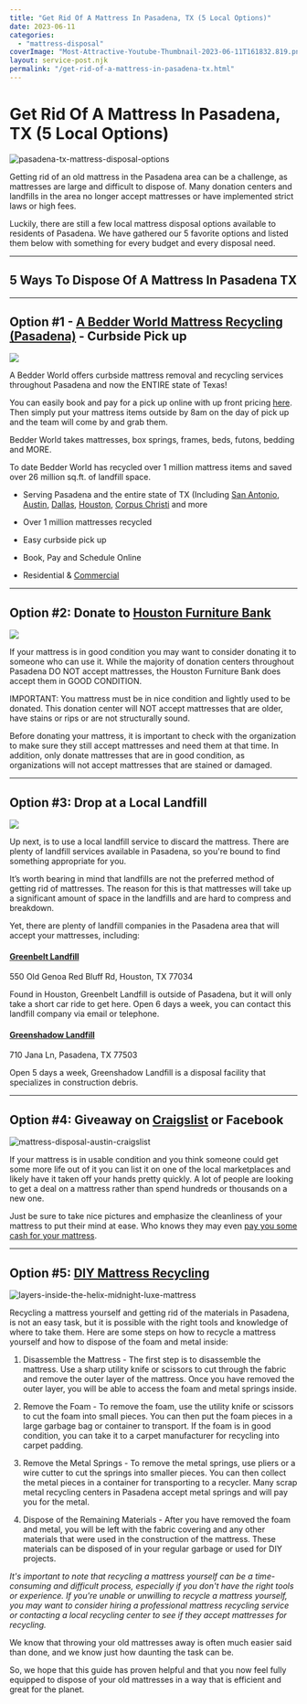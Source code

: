 ```yaml
---
title: "Get Rid Of A Mattress In Pasadena, TX (5 Local Options)"
date: 2023-06-11
categories: 
  - "mattress-disposal"
coverImage: "Most-Attractive-Youtube-Thumbnail-2023-06-11T161832.819.png"
layout: service-post.njk
permalink: "/get-rid-of-a-mattress-in-pasadena-tx.html"
---
```


# Get Rid Of A Mattress In Pasadena, TX (5 Local Options)

![pasadena-tx-mattress-disposal-options](/filtered-images/Most-Attractive-Youtube-Thumbnail-2023-06-11T161832.819-1024x576.png)

Getting rid of an old mattress in the Pasadena area can be a challenge, as mattresses are large and difficult to dispose of. Many donation centers and landfills in the area no longer accept mattresses or have implemented strict laws or high fees.

Luckily, there are still a few local mattress disposal options available to residents of Pasadena. We have gathered our 5 favorite options and listed them below with something for every budget and every disposal need.

* * *

## 5 Ways To Dispose Of A Mattress In Pasadena TX

* * *

## Option #1 - [A Bedder World Mattress Recycling (Pasadena)](https://www.abedderworld.com/Pasadena-TX) - Curbside Pick up

![](/filtered-images/Screen-Shot-2023-06-11-at-8.14.20-AM-1024x564.png)

A Bedder World offers curbside mattress removal and recycling services throughout Pasadena and now the ENTIRE state of Texas!

You can easily book and pay for a pick up online with up front pricing [here](https://www.abedderworld.com/book-online/). Then simply put your mattress items outside by 8am on the day of pick up and the team will come by and grab them.

Bedder World takes mattresses, box springs, frames, beds, futons, bedding and MORE.

To date Bedder World has recycled over 1 million mattress items and saved over 26 million sq.ft. of landfill space.

- Serving Pasadena and the entire state of TX (Including [San Antonio](https://www.abedderworld.com/get-rid-of-mattress-san-antonio.html/), [Austin](https://www.abedderworld.com/get-rid-of-mattress-austin.html/), [Dallas](https://www.abedderworld.com/dallas-mattress-disposal-options.html/), [Houston](https://www.abedderworld.com/get-rid-of-mattress-houston.html/), [Corpus Christi](https://www.abedderworld.com/how-to-get-rid-of-a-mattress-in-corpus-christi-tx-local-options.html/) and more

- Over 1 million mattresses recycled

- Easy curbside pick up

- Book, Pay and Schedule Online

- Residential & [Commercial](https://www.abedderworld.com/commercial/)

* * *

## Option #2: Donate to [Houston Furniture Bank](https://houstonfurniturebank.org/)

![](/filtered-images/hfb-logo-retina.png)

If your mattress is in good condition you may want to consider donating it to someone who can use it. While the majority of donation centers throughout Pasadena DO NOT accept mattresses, the Houston Furniture Bank does accept them in GOOD CONDITION.

IMPORTANT: You mattress must be in nice condition and lightly used to be donated. This donation center will NOT accept mattresses that are older, have stains or rips or are not structurally sound.

Before donating your mattress, it is important to check with the organization to make sure they still accept mattresses and need them at that time. In addition, only donate mattresses that are in good condition, as organizations will not accept mattresses that are stained or damaged.

* * *

## Option #3: Drop at a Local Landfill 

![](/filtered-images/landfillpicture-1024x769.jpeg)

Up next, is to use a local landfill service to discard the mattress. There are plenty of landfill services available in Pasadena, so you're bound to find something appropriate for you.

It’s worth bearing in mind that landfills are not the preferred method of getting rid of mattresses. The reason for this is that mattresses will take up a significant amount of space in the landfills and are hard to compress and breakdown.

Yet, there are plenty of landfill companies in the Pasadena area that will accept your mattresses, including:

#### [**Greenbelt Landfill**](https://wastebits.com/locator/location/greenbelt-landfill)

550 Old Genoa Red Bluff Rd, Houston, TX 77034

Found in Houston, Greenbelt Landfill is outside of Pasadena, but it will only take a short car ride to get here. Open 6 days a week, you can contact this landfill company via email or telephone.

#### [**Greenshadow Landfill**](https://www.wmsolutions.com/locations/details/id/103)

710 Jana Ln, Pasadena, TX 77503

Open 5 days a week, Greenshadow Landfill is a disposal facility that specializes in construction debris.

* * *

## Option #4: Giveaway on [Craigslist](https://laredo.craigslist.org/) or Facebook

![mattress-disposal-austin-craigslist](/filtered-images/Screen-Shot-2019-12-11-at-8.06.07-AM-edited.png)

If your mattress is in usable condition and you think someone could get some more life out of it you can list it on one of the local marketplaces and likely have it taken off your hands pretty quickly. A lot of people are looking to get a deal on a mattress rather than spend hundreds or thousands on a new one.

Just be sure to take nice pictures and emphasize the cleanliness of your mattress to put their mind at ease. Who knows they may even [pay you some cash for your mattress](https://www.abedderworld.com/is-it-illegal-to-sell-a-used-mattress-state-by-state-guide.html/).

* * *

## Option #5: [DIY Mattress Recycling](https://www.abedderworld.com/how-to-recycle-a-mattress/)

![layers-inside-the-helix-midnight-luxe-mattress](/filtered-images/IMG_4214-768x1024.jpeg)

Recycling a mattress yourself and getting rid of the materials in Pasadena, is not an easy task, but it is possible with the right tools and knowledge of where to take them. Here are some steps on how to recycle a mattress yourself and how to dispose of the foam and metal inside:

1. Disassemble the Mattress - The first step is to disassemble the mattress. Use a sharp utility knife or scissors to cut through the fabric and remove the outer layer of the mattress. Once you have removed the outer layer, you will be able to access the foam and metal springs inside.

3. Remove the Foam - To remove the foam, use the utility knife or scissors to cut the foam into small pieces. You can then put the foam pieces in a large garbage bag or container to transport. If the foam is in good condition, you can take it to a carpet manufacturer for recycling into carpet padding.

5. Remove the Metal Springs - To remove the metal springs, use pliers or a wire cutter to cut the springs into smaller pieces. You can then collect the metal pieces in a container for transporting to a recycler. Many scrap metal recycling centers in Pasadena accept metal springs and will pay you for the metal.

7. Dispose of the Remaining Materials - After you have removed the foam and metal, you will be left with the fabric covering and any other materials that were used in the construction of the mattress. These materials can be disposed of in your regular garbage or used for DIY projects.

_It's important to note that recycling a mattress yourself can be a time-consuming and difficult process, especially if you don't have the right tools or experience. If you're unable or unwilling to recycle a mattress yourself, you may want to consider hiring a professional mattress recycling service or contacting a local recycling center to see if they accept mattresses for recycling._

We know that throwing your old mattresses away is often much easier said than done, and we know just how daunting the task can be.

So, we hope that this guide has proven helpful and that you now feel fully equipped to dispose of your old mattresses in a way that is efficient and great for the planet.

